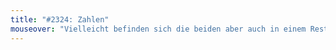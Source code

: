 ```yaml
---
title: "#2324: Zahlen"
mouseover: "Vielleicht befinden sich die beiden aber auch in einem Restaurant und wollen zahlen..."
---
```


